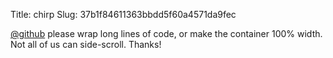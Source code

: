 Title: chirp
Slug: 37b1f84611363bbdd5f60a4571da9fec

<a href="http://twitter.com/github">@github</a> please wrap long lines of code, or make the container 100% width. Not all of us can side-scroll. Thanks!
